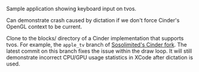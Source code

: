 Sample application showing keyboard input on tvos.

Can demonstrate crash caused by dictation if we don't force Cinder's OpenGL context to be current.

Clone to the blocks/ directory of a Cinder implementation that supports tvos. For example, the `apple_tv` branch of [Sosolimited's Cinder fork](https://github.com/sosolimited/Cinder/tree/apple_tv). The latest commit on this branch fixes the issue within the draw loop. It will still demonstrate incorrect CPU/GPU usage statistics in XCode after dictation is used.
